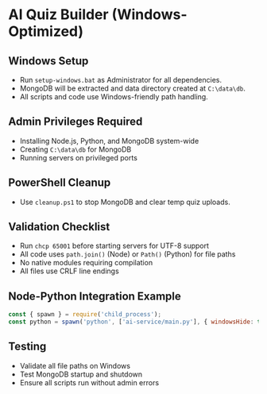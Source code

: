 # AI Quiz Builder (Windows-Optimized)

## Windows Setup
- Run `setup-windows.bat` as Administrator for all dependencies.
- MongoDB will be extracted and data directory created at `C:\data\db`.
- All scripts and code use Windows-friendly path handling.

## Admin Privileges Required
- Installing Node.js, Python, and MongoDB system-wide
- Creating `C:\data\db` for MongoDB
- Running servers on privileged ports

## PowerShell Cleanup
- Use `cleanup.ps1` to stop MongoDB and clear temp quiz uploads.

## Validation Checklist
- Run `chcp 65001` before starting servers for UTF-8 support
- All code uses `path.join()` (Node) or `Path()` (Python) for file paths
- No native modules requiring compilation
- All files use CRLF line endings

## Node-Python Integration Example
```js
const { spawn } = require('child_process');
const python = spawn('python', ['ai-service/main.py'], { windowsHide: true });
```

## Testing
- Validate all file paths on Windows
- Test MongoDB startup and shutdown
- Ensure all scripts run without admin errors
